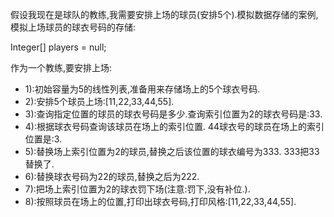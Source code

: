 假设我现在是球队的教练,我需要安排上场的球员(安排5个).模拟数据存储的案例,模拟上场球员的球衣号码的存储:        

Integer[] players = null;

作为一个教练,要安排上场:           

- 1):初始容量为5的线性列表,准备用来存储场上的5个球衣号码.           
- 2):安排5个球员上场:[11,22,33,44,55].           
- 3):查询指定位置的球员的球衣号码是多少.查询索引位置为2的球衣号码是:33.           
- 4):根据球衣号码查询该球员在场上的索引位置. 44球衣号的球员在场上的索引位置是:3.           
- 5):替换场上索引位置为2的球员,替换之后该位置的球衣编号为333. 333把33替换了.           
- 6):替换球衣号码为22的球员,替换之后为222.           
- 7):把场上索引位置为2的球衣罚下场(注意:罚下,没有补位.).           
- 8):按照球员在场上的位置,打印出球衣号码,打印风格:[11,22,33,44,55].